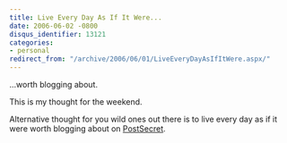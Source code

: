 ```yaml
---
title: Live Every Day As If It Were...
date: 2006-06-02 -0800
disqus_identifier: 13121
categories:
- personal
redirect_from: "/archive/2006/06/01/LiveEveryDayAsIfItWere.aspx/"
---
```


...worth blogging about.

This is my thought for the weekend.

Alternative thought for you wild ones out there is to live every day as
if it were worth blogging about on
[PostSecret](http://postsecret.blogspot.com/ "PostSecret").

